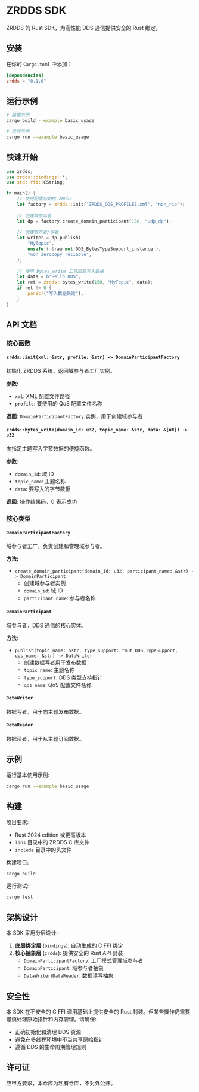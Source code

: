 # ZRDDS SDK

ZRDDS 的 Rust SDK，为高性能 DDS 通信提供安全的 Rust 绑定。

## 安装

在你的 `Cargo.toml` 中添加：

```toml
[dependencies]
zrdds = "0.1.0"
```

## 运行示例

```bash
# 编译示例
cargo build --example basic_usage

# 运行示例
cargo run --example basic_usage
```

## 快速开始

```rust
use zrdds;
use zrdds::bindings::*;
use std::ffi::CString;

fn main() {
    // 使用配置初始化 ZRDDS
    let factory = zrdds::init("ZRDDS_QOS_PROFILES.xml", "non_rio");
    
    // 创建域参与者
    let dp = factory.create_domain_participant(150, "udp_dp");
    
    // 创建发布者/写者
    let writer = dp.publish(
        "MyTopic",
        unsafe { &raw mut DDS_BytesTypeSupport_instance },
        "non_zerocopy_reliable",
    );
    
    // 使用 bytes_write 工具函数写入数据
    let data = b"Hello DDS";
    let ret = zrdds::bytes_write(150, "MyTopic", data);
    if ret != 0 {
        panic!("写入数据失败");
    }
}
```

## API 文档

### 核心函数

#### `zrdds::init(xml: &str, profile: &str) -> DomainParticipantFactory`

初始化 ZRDDS 系统，返回域参与者工厂实例。

**参数:**
- `xml`: XML 配置文件路径
- `profile`: 要使用的 QoS 配置文件名称

**返回:** `DomainParticipantFactory` 实例，用于创建域参与者

#### `zrdds::bytes_write(domain_id: u32, topic_name: &str, data: &[u8]) -> u32`

向指定主题写入字节数据的便捷函数。

**参数:**
- `domain_id`: 域 ID
- `topic_name`: 主题名称
- `data`: 要写入的字节数据

**返回:** 操作结果码，0 表示成功

### 核心类型

#### `DomainParticipantFactory`

域参与者工厂，负责创建和管理域参与者。

**方法:**
- `create_domain_participant(domain_id: u32, participant_name: &str) -> DomainParticipant`
  - 创建域参与者实例
  - `domain_id`: 域 ID
  - `participant_name`: 参与者名称

#### `DomainParticipant`

域参与者，DDS 通信的核心实体。

**方法:**
- `publish(topic_name: &str, type_support: *mut DDS_TypeSupport, qos_name: &str) -> DataWriter`
  - 创建数据写者用于发布数据
  - `topic_name`: 主题名称
  - `type_support`: DDS 类型支持指针
  - `qos_name`: QoS 配置文件名称

#### `DataWriter`

数据写者，用于向主题发布数据。

#### `DataReader`

数据读者，用于从主题订阅数据。

## 示例

运行基本使用示例:

```bash
cargo run --example basic_usage
```

## 构建

项目要求:
- Rust 2024 edition 或更高版本
- `libs` 目录中的 ZRDDS C 库文件
- `include` 目录中的头文件

构建项目:

```bash
cargo build
```

运行测试:

```bash
cargo test
```

## 架构设计

本 SDK 采用分层设计:

1. **底层绑定层** (`bindings`): 自动生成的 C FFI 绑定
2. **核心抽象层** (`zrdds`): 提供安全的 Rust API 封装
   - `DomainParticipantFactory`: 工厂模式管理域参与者
   - `DomainParticipant`: 域参与者抽象
   - `DataWriter`/`DataReader`: 数据读写抽象

## 安全性

本 SDK 在不安全的 C FFI 调用基础上提供安全的 Rust 封装。但某些操作仍需要谨慎处理原始指针和内存管理。请确保:

- 正确初始化和清理 DDS 资源
- 避免在多线程环境中不当共享原始指针
- 遵循 DDS 的生命周期管理规则

## 许可证

应甲方要求，本仓库为私有仓库，不对外公开。

